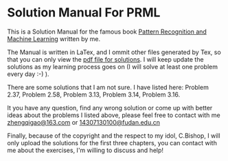 #	Solution Manual For PRML

This is a Solution Manual for the famous book [Pattern Recognition and Machine Learning](http://users.isr.ist.utl.pt/~wurmd/Livros/school/Bishop%20-%20Pattern%20Recognition%20And%20Machine%20Learning%20-%20Springer%20%202006.pdf) written by me.

The Manual is written in LaTex, and I ommit other files generated by Tex, so that you can only view the [pdf file for solutions](https://github.com/GoldenCheese/PRML-learning/blob/master/Solution%20Manual%20For%20PRML.pdf). I will keep update the solutions as my learning process goes on (I will solve at least one problem every day :-) ).

There are some solutions that I am not sure. I have listed here: Problem 2.37, Problem 2.58, Problem 3.13, Problem 3.14, Problem 3.16.

It you have any question, find any wrong solution or come up with better ideas about the problems I listed above, please feel free to contact with me <zhengqigao@163.com> or <14307130100@fudan.edu.cn>

Finally, because of the copyright and the respect to my idol, C.Bishop,  I will only upload the solutions for the first three chapters, you can contact with me about the exercises, I'm willing to discuss and help!

